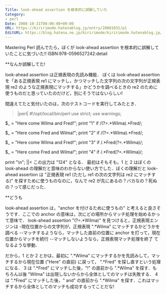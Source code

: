 ```yaml
---
Title: look-ahead assertion を根本的に誤解していた
Category:
- perl
Date: 2008-10-31T00:00:00+09:00
URL: https://kiririmode.hatenablog.jp/entry/20081031/p1
EditURL: https://blog.hatena.ne.jp/kiririmode/kiririmode.hatenablog.jp/atom/entry/8454420450078213948
---
```



Mastering Perl 読んでたら，ぼくが look-ahead assertion を根本的に誤解していたことに気づいた!!
ISBN:978-0596527242:detail

**なんか誤解してた!

look-ahead assertion は正規表現の先読み機能．
ぼくは look-ahead assertion を「ある正規表現 re1 にマッチし，かつマッチした文字列の次の文字列が正規表現 re2 のような正規表現にマッチする」かどうかを調べるときの re2 のために使うものだと思っていたのだけど，別にそうではないらしい!

間違えてたと気付いたのは，次のテストコードを実行してみたとき．
>|perl|
#!/opt/local/bin/perl
use strict;
use warnings;

$_ = "Here come Wilma and Fred!";
print "1" if /(?=.*Wilma).*Fred/;

$_ = "Here come Fred and Wilma!";
print "2" if /(?=.*Wilma).*Fred/;

$_ = "Here come Wilma and Fred!";
print "3" if /.*Fred(?=.*Wilma)/;

$_ = "Here come Fred and Wilma!";
print "4" if /.*Fred(?=.*Wilma)/;

print "\n";
||<
この出力は "124" となる．
最初はそもそも，1 と 2 はぼくの look-ahead の理解だと意味のわからない使い方でした．ぼくの理解だと look-ahead assertion は "正規表現 re1 (ただし re1 の次の文字列は re2 にマッチする)" を探すために使うものなのに，なんで re2 が先にあるの？バカなの？死ぬの？って感じだった．

**どうも

look-ahead assertion は，"anchor を付けるために使うもの" と考えると良さそうです．ここでの anchor の意味は，次にどの場所からマッチ処理を始めるかって意味で．
look-ahead assertion "(?=.*Wilma)" を見つけると，正規表現エンジンは
-現在位置からの文字列が，正規表現 ".*Wilma" にマッチするかどうかを調べる
--マッチするようなら，マッチした直前の位置に anchor を打って，現在位置からマッチを続行
--マッチしないようなら，正規表現マッチ処理を終了
てなるような挙動．

だから，1 とか 2 とかは，最初に ".*Wilma" にマッチするかを先読みして，マッチするから現在位置 ("Here" の直前) に戻って， ".*Fred" を探し直すという処理になる．
3 は ".*Fred" にマッチした後，"!" の直前から ".*Wilma" を探す．もちろん以後 "Wilma" は出現しないからから全体としてのマッチは失敗する．
4 は ".*Fred" にマッチした後，" and" の直前から ".*Wilma" を探す．これはマッチするから全体としてのマッチも成功するってことだな!
